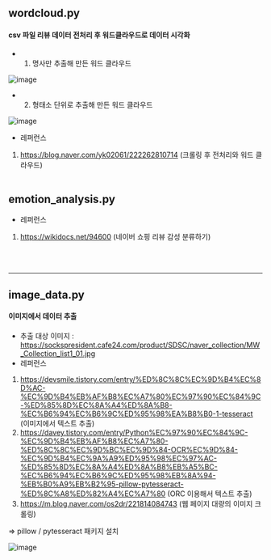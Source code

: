 ## wordcloud.py
#### csv 파일 리뷰 데이터 전처리 후 워드클라우드로 데이터 시각화
- 1. 명사만 추출해 만든 워드 클라우드

![image](https://user-images.githubusercontent.com/57982899/159191570-3e352a54-20c6-4355-a92e-d26296bf0fe5.png)

- 2. 형태소 단위로 추출해 만든 워드 클라우드

![image](https://user-images.githubusercontent.com/57982899/159191578-91514733-1d54-4cb0-9c7c-548cc5967308.png)

- 레퍼런스
1. https://blog.naver.com/yk02061/222262810714 (크롤링 후 전처리와 워드 클라우드)
<br><br>

## emotion_analysis.py
- 레퍼런스
1. https://wikidocs.net/94600 (네이버 쇼핑 리뷰 감성 분류하기)

<br><br>

-----

## image_data.py
#### 이미지에서 데이터 추출
- 추출 대상 이미지 : https://sockspresident.cafe24.com/product/SDSC/naver_collection/MW_Collection_list1_01.jpg
- 레퍼런스
1. https://devsmile.tistory.com/entry/%ED%8C%8C%EC%9D%B4%EC%8D%AC-%EC%9D%B4%EB%AF%B8%EC%A7%80%EC%97%90%EC%84%9C-%ED%85%8D%EC%8A%A4%ED%8A%B8-%EC%B6%94%EC%B6%9C%ED%95%98%EA%B8%B0-1-tesseract (이미지에서 텍스트 추출)
2. https://davey.tistory.com/entry/Python%EC%97%90%EC%84%9C-%EC%9D%B4%EB%AF%B8%EC%A7%80-%ED%8C%8C%EC%9D%BC%EC%9D%84-OCR%EC%9D%84-%EC%9D%B4%EC%9A%A9%ED%95%98%EC%97%AC-%ED%85%8D%EC%8A%A4%ED%8A%B8%EB%A5%BC-%EC%B6%94%EC%B6%9C%ED%95%98%EB%8A%94-%EB%B0%A9%EB%B2%95-pillow-pytesseract-%ED%8C%A8%ED%82%A4%EC%A7%80 (ORC 이용해서 텍스트 추출)
3. https://m.blog.naver.com/os2dr/221814084743 (웹 페이지 대량의 이미지 크롤링)

=> pillow / pytesseract 패키지 설치

![image](https://user-images.githubusercontent.com/57982899/159191522-f87f5b1e-cbce-485f-8a50-a430953486da.png)



